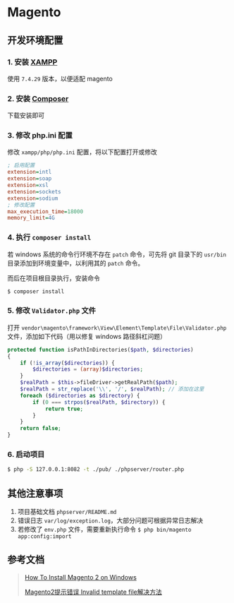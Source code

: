 # Magento

## 开发环境配置

### 1. 安装 [XAMPP](https://www.apachefriends.org/download.html)

使用 `7.4.29` 版本，以便适配 magento

### 2. 安装 [Composer](https://getcomposer.org/download/)

下载安装即可

### 3. 修改 php.ini 配置

修改 `xampp/php/php.ini` 配置，将以下配置打开或修改

```ini
; 启用配置
extension=intl
extension=soap
extension=xsl
extension=sockets
extension=sodium
; 修改配置
max_execution_time=18000
memory_limit=4G
```

### 4. 执行 `composer install`

若 windows 系统的命令行环境不存在 `patch` 命令，可先将 git 目录下的 `usr/bin` 目录添加到环境变量中，以利用其的 `patch` 命令。

而后在项目根目录执行，安装命令

```bash
$ composer install
```

### 5. 修改 `Validator.php` 文件

打开 `vendor\magento\framework\View\Element\Template\File\Validator.php` 文件，添加如下代码（用以修复 windows 路径斜杠问题）

```php
protected function isPathInDirectories($path, $directories)
{
    if (!is_array($directories)) {
        $directories = (array)$directories;
    }
    $realPath = $this->fileDriver->getRealPath($path);
    $realPath = str_replace('\\', '/', $realPath); // 添加在这里
    foreach ($directories as $directory) {
        if (0 === strpos($realPath, $directory)) {
            return true;
        }
    }
    return false;
}
```

### 6. 启动项目

```bash
$ php -S 127.0.0.1:8082 -t ./pub/ ./phpserver/router.php
```

## 其他注意事项

1. 项目基础文档 `phpserver/README.md`
2. 错误日志 `var/log/exception.log`，大部分问题可根据异常日志解决
3. 若修改了 `env.php` 文件，需要重新执行命令 `$ php bin/magento app:config:import`

## 参考文档

> [How To Install Magento 2 on Windows](https://ccbill.com/kb/install-magento-windows)
>
> [Magento2提示错误 Invalid template file解决方法](https://www.liuxds.com/blog/show/magento2-Invalid-template-file)
